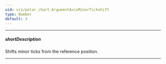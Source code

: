 ```yaml
---
uid: viz/polar_chart:ArgumentAxisMinorTickshift
type: Number
default: 3
---
```

---
##### shortDescription
Shifts minor ticks from the reference position.

---
<!--
Main article: [shift for ticks in the Chart](/api-reference/10%20UI%20Components/dxChart/1%20Configuration/commonAxisSettings/tick/shift.md '/Documentation/ApiReference/UI_Components/dxChart/Configuration/commonAxisSettings/tick/#shift')
-->